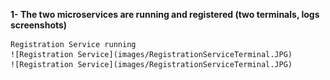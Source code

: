 **1- The two microservices are running and registered (two terminals, logs screenshots)**

    Registration Service running
    ![Registration Service](images/RegistrationServiceTerminal.JPG)
    ![Registration Service](images/RegistrationServiceTerminal.JPG)
    
    
    